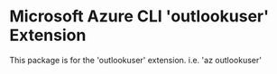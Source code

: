Microsoft Azure CLI 'outlookuser' Extension
==========================================

This package is for the 'outlookuser' extension.
i.e. 'az outlookuser'
